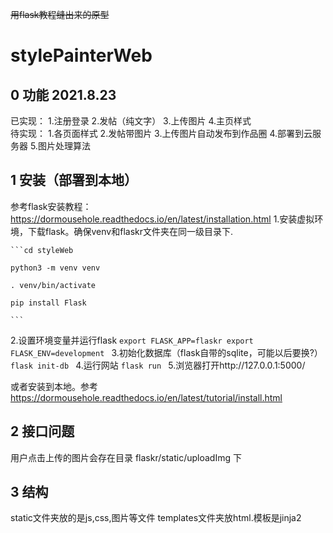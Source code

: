 ~~用flask教程缝出来的原型~~
# stylePainterWeb

## 0 功能 2021.8.23
已实现：  1.注册登录 2.发帖（纯文字） 3.上传图片 4.主页样式  
待实现：  1.各页面样式 2.发帖带图片 3.上传图片自动发布到作品圈 4.部署到云服务器 5.图片处理算法

## 1 安装（部署到本地）
参考flask安装教程：  <https://dormousehole.readthedocs.io/en/latest/installation.html>
1.安装虚拟环境，下载flask。确保venv和flaskr文件夹在同一级目录下.

    ```cd styleWeb
    
    python3 -m venv venv
    
    . venv/bin/activate
    
    pip install Flask
    
    ```
2.设置环境变量并运行flask
    ```export FLASK_APP=flaskr
    export FLASK_ENV=development
    ```
3.初始化数据库（flask自带的sqlite，可能以后要换?）
    ```flask init-db
    ```
4.运行网站
    ```flask run
    ```
5.浏览器打开http://127.0.0.1:5000/

或者安装到本地。参考<https://dormousehole.readthedocs.io/en/latest/tutorial/install.html>

## 2 接口问题
用户点击上传的图片会存在目录  flaskr/static/uploadImg  下

## 3 结构
static文件夹放的是js,css,图片等文件
templates文件夹放html.模板是jinja2
